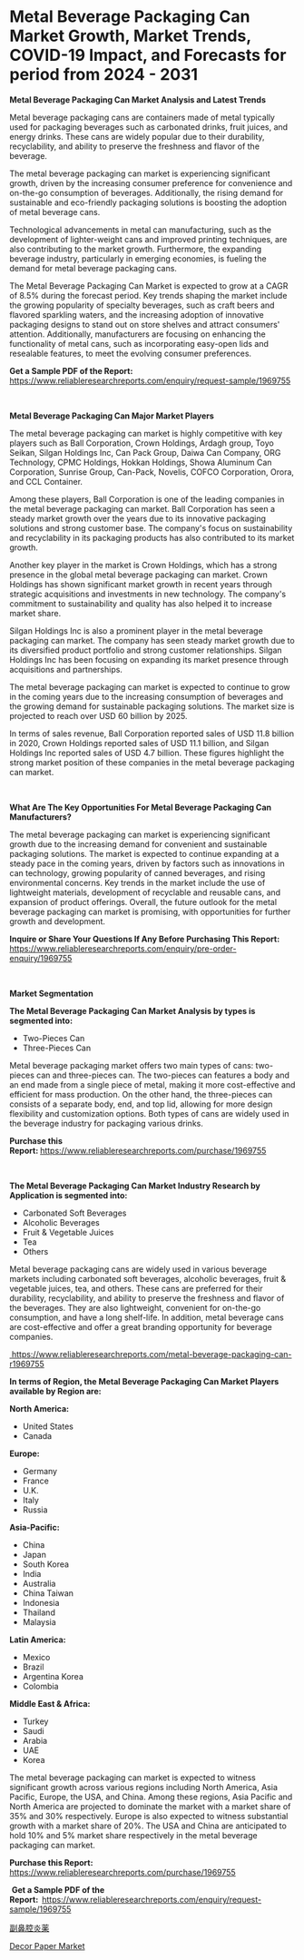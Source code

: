 <p><h1>Metal Beverage Packaging Can Market Growth, Market Trends, COVID-19 Impact, and Forecasts for period from 2024 - 2031</h1></p><p><strong>Metal Beverage Packaging Can Market Analysis and Latest Trends</strong></p>
<p><p>Metal beverage packaging cans are containers made of metal typically used for packaging beverages such as carbonated drinks, fruit juices, and energy drinks. These cans are widely popular due to their durability, recyclability, and ability to preserve the freshness and flavor of the beverage.</p><p>The metal beverage packaging can market is experiencing significant growth, driven by the increasing consumer preference for convenience and on-the-go consumption of beverages. Additionally, the rising demand for sustainable and eco-friendly packaging solutions is boosting the adoption of metal beverage cans.</p><p>Technological advancements in metal can manufacturing, such as the development of lighter-weight cans and improved printing techniques, are also contributing to the market growth. Furthermore, the expanding beverage industry, particularly in emerging economies, is fueling the demand for metal beverage packaging cans.</p><p>The Metal Beverage Packaging Can Market is expected to grow at a CAGR of 8.5% during the forecast period. Key trends shaping the market include the growing popularity of specialty beverages, such as craft beers and flavored sparkling waters, and the increasing adoption of innovative packaging designs to stand out on store shelves and attract consumers' attention. Additionally, manufacturers are focusing on enhancing the functionality of metal cans, such as incorporating easy-open lids and resealable features, to meet the evolving consumer preferences.</p></p>
<p><strong>Get a Sample PDF of the Report:&nbsp;</strong> <a href="https://www.reliableresearchreports.com/enquiry/request-sample/1969755">https://www.reliableresearchreports.com/enquiry/request-sample/1969755</a></p>
<p>&nbsp;</p>
<p><strong>Metal Beverage Packaging Can Major Market Players</strong></p>
<p><p>The metal beverage packaging can market is highly competitive with key players such as Ball Corporation, Crown Holdings, Ardagh group, Toyo Seikan, Silgan Holdings Inc, Can Pack Group, Daiwa Can Company, ORG Technology, CPMC Holdings, Hokkan Holdings, Showa Aluminum Can Corporation, Sunrise Group, Can-Pack, Novelis, COFCO Corporation, Orora, and CCL Container.</p><p>Among these players, Ball Corporation is one of the leading companies in the metal beverage packaging can market. Ball Corporation has seen a steady market growth over the years due to its innovative packaging solutions and strong customer base. The company's focus on sustainability and recyclability in its packaging products has also contributed to its market growth.</p><p>Another key player in the market is Crown Holdings, which has a strong presence in the global metal beverage packaging can market. Crown Holdings has shown significant market growth in recent years through strategic acquisitions and investments in new technology. The company's commitment to sustainability and quality has also helped it to increase market share.</p><p>Silgan Holdings Inc is also a prominent player in the metal beverage packaging can market. The company has seen steady market growth due to its diversified product portfolio and strong customer relationships. Silgan Holdings Inc has been focusing on expanding its market presence through acquisitions and partnerships.</p><p>The metal beverage packaging can market is expected to continue to grow in the coming years due to the increasing consumption of beverages and the growing demand for sustainable packaging solutions. The market size is projected to reach over USD 60 billion by 2025.</p><p>In terms of sales revenue, Ball Corporation reported sales of USD 11.8 billion in 2020, Crown Holdings reported sales of USD 11.1 billion, and Silgan Holdings Inc reported sales of USD 4.7 billion. These figures highlight the strong market position of these companies in the metal beverage packaging can market.</p></p>
<p>&nbsp;</p>
<p><strong>What Are The Key Opportunities For Metal Beverage Packaging Can Manufacturers?</strong></p>
<p><p>The metal beverage packaging can market is experiencing significant growth due to the increasing demand for convenient and sustainable packaging solutions. The market is expected to continue expanding at a steady pace in the coming years, driven by factors such as innovations in can technology, growing popularity of canned beverages, and rising environmental concerns. Key trends in the market include the use of lightweight materials, development of recyclable and reusable cans, and expansion of product offerings. Overall, the future outlook for the metal beverage packaging can market is promising, with opportunities for further growth and development.</p></p>
<p><strong>Inquire or Share Your Questions If Any Before Purchasing This Report:</strong> <a href="https://www.reliableresearchreports.com/enquiry/pre-order-enquiry/1969755">https://www.reliableresearchreports.com/enquiry/pre-order-enquiry/1969755</a></p>
<p>&nbsp;</p>
<p><strong>Market Segmentation</strong></p>
<p><strong>The Metal Beverage Packaging Can Market Analysis by types is segmented into:</strong></p>
<p><ul><li>Two-Pieces Can</li><li>Three-Pieces Can</li></ul></p>
<p><p>Metal beverage packaging market offers two main types of cans: two-pieces can and three-pieces can. The two-pieces can features a body and an end made from a single piece of metal, making it more cost-effective and efficient for mass production. On the other hand, the three-pieces can consists of a separate body, end, and top lid, allowing for more design flexibility and customization options. Both types of cans are widely used in the beverage industry for packaging various drinks.</p></p>
<p><strong>Purchase this Report:&nbsp;</strong><a href="https://www.reliableresearchreports.com/purchase/1969755">https://www.reliableresearchreports.com/purchase/1969755</a></p>
<p>&nbsp;</p>
<p><strong>The Metal Beverage Packaging Can Market Industry Research by Application is segmented into:</strong></p>
<p><ul><li>Carbonated Soft Beverages</li><li>Alcoholic Beverages</li><li>Fruit & Vegetable Juices</li><li>Tea</li><li>Others</li></ul></p>
<p><p>Metal beverage packaging cans are widely used in various beverage markets including carbonated soft beverages, alcoholic beverages, fruit & vegetable juices, tea, and others. These cans are preferred for their durability, recyclability, and ability to preserve the freshness and flavor of the beverages. They are also lightweight, convenient for on-the-go consumption, and have a long shelf-life. In addition, metal beverage cans are cost-effective and offer a great branding opportunity for beverage companies.</p></p>
<p><a href="https://www.reliableresearchreports.com/metal-beverage-packaging-can-r1969755">&nbsp;https://www.reliableresearchreports.com/metal-beverage-packaging-can-r1969755</a></p>
<p><strong>In terms of Region, the Metal Beverage Packaging Can Market Players available by Region are:</strong></p>
<p>
    <p> <strong> North America: </strong>
        <ul>
            <li>United States</li>
            <li>Canada</li>
        </ul>
        </p> 
    <p> <strong> Europe: </strong>
        <ul>
            <li>Germany</li>
            <li>France</li>
            <li>U.K.</li>
            <li>Italy</li>
            <li>Russia</li>
        </ul>
        </p> 
    <p> <strong> Asia-Pacific: </strong>
        <ul>
            <li>China</li>
            <li>Japan</li>
            <li>South Korea</li>
            <li>India</li>
            <li>Australia</li>
            <li>China Taiwan</li>
            <li>Indonesia</li>
            <li>Thailand</li>
            <li>Malaysia</li>
        </ul>
        </p> 
    <p> <strong> Latin America: </strong>
        <ul>
            <li>Mexico</li>
            <li>Brazil</li>
            <li>Argentina Korea</li>
            <li>Colombia</li>
        </ul>
        </p> 
    <p> <strong> Middle East & Africa: </strong>
        <ul>
            <li>Turkey</li>
            <li>Saudi</li>
            <li>Arabia</li>
            <li>UAE</li>
            <li>Korea</li>
        </ul>
    </p>
    </p>
<p><p>The metal beverage packaging can market is expected to witness significant growth across various regions including North America, Asia Pacific, Europe, the USA, and China. Among these regions, Asia Pacific and North America are projected to dominate the market with a market share of 35% and 30% respectively. Europe is also expected to witness substantial growth with a market share of 20%. The USA and China are anticipated to hold 10% and 5% market share respectively in the metal beverage packaging can market.</p></p>
<p><strong>Purchase this Report: </strong><a href="https://www.reliableresearchreports.com/purchase/1969755">https://www.reliableresearchreports.com/purchase/1969755</a></p>
<p>&nbsp;<strong>Get a Sample PDF of the Report:&nbsp;&nbsp;</strong><a href="https://www.reliableresearchreports.com/enquiry/request-sample/1969755">https://www.reliableresearchreports.com/enquiry/request-sample/1969755</a></p>
<p><strong></strong></p>
<p><p><a href="https://github.com/nemesis2824/Market-Research-Report-List-1/blob/main/786032019930.md">副鼻腔炎薬</a></p><p><a href="https://silk-columnist-571.notion.site/Decor-Paper-Market-Analysis-and-Market-Size-Global-Industry-Overview-Market-Segmentation-and-Forec-f570fa38016b47e787eca5311eec7068">Decor Paper Market</a></p></p>